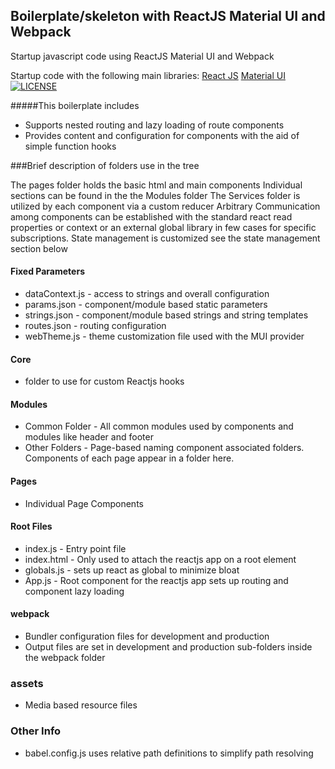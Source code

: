 ## Boilerplate/skeleton with ReactJS Material UI and Webpack

Startup javascript code using ReactJS Material UI and Webpack

Startup code with the following main libraries:
[React JS](http://facebook.github.io/react/)
[Material UI](https://github.com/mui-org/material-ui)
[![LICENSE](https://img.shields.io/badge/license--lightgrey.svg)](https://github.com/https://github.com/enigma1/boilerplate-react-mui/blob/master/LICENSE.txt)

#####This boilerplate includes
 - Supports nested routing and lazy loading of route components
 - Provides content and configuration for components with the aid of simple function hooks

###Brief description of folders use in the tree

The pages folder holds the basic html and main components
Individual sections can be found in the the Modules folder
The Services folder is utilized by each component via a custom reducer
Arbitrary Communication among components can be established with the standard react read properties or context or an external global library in few cases for specific subscriptions. State management is customized see the state management section below

#### Fixed Parameters

- dataContext.js - access to strings and overall configuration
- params.json - component/module based static parameters
- strings.json - component/module based strings and string templates
- routes.json - routing configuration
- webTheme.js - theme customization file used with the MUI provider

#### Core

- folder to use for custom Reactjs hooks

#### Modules

- Common Folder - All common modules used by components and modules like header and footer
- Other Folders - Page-based naming component associated folders. Components of each page appear in a folder here.

#### Pages

- Individual Page Components

#### Root Files
- index.js - Entry point file
- index.html - Only used to attach the reactjs app on a root element
- globals.js - sets up react as global to minimize bloat
- App.js - Root component for the reactjs app sets up routing and component lazy loading

#### webpack

- Bundler configuration files for development and production
- Output files are set in development and production sub-folders inside the webpack folder

### assets

- Media based resource files

### Other Info

- babel.config.js uses relative path definitions to simplify path resolving

